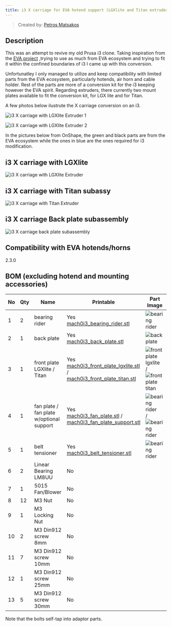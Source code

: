 ```yaml
---
title: i3 X carriage for EVA hotend support (LGXlite and Titan extruders) 
---
```


> Created by: [Petros Matsakos](https://github.com/mach0gr)

## Description

This was an attempt to revive my old Prusa i3 clone. 
Taking inspiration from the [EVA project](https://main.eva-3d.page/) ,trying to use as much from EVA ecosystem and trying to fit it within the confined boundaries of i3 I came up with this conversion.

Unfortunatley I only managed to utilize and keep compatibility with limited parts from the EVA ecosystem, particularly hotends, air horn and cable holder. Rest of the parts are more of a conversion kit for the i3 keeping however the EVA spirit.
Regarding extruders, there currently two mount plates available to fit the conversion kit, for LGX lite and for Titan.


A few photos below ilustrute the X carriage conversion on an i3.

![i3 X carriage with LGXlite Extruder 1](assets/mach0i3_lgxlite_1.jpg)

![i3 X carriage with LGXlite Extruder 2](assets/mach0i3_lgxlite_2.jpg)

In the pictures below from OnShape, the green and black parts are from the EVA ecosystem while the ones in blue are the ones required for i3 modification.
## i3 X carriage with LGXlite 
![i3 X carriage with LGXlite Extruder](assets/mach0i3_lgxlite_subassy.jpg)
## i3 X carriage with Titan subassy
![i3 X carriage with Titan Extruder](assets/mach0i3_titan_subassy.jpg)
## i3 X carriage Back plate subassembly
![i3 X carriage back plate subassembly](assets/mach0i3_back_subassy.jpg)

## Compatibility with EVA hotends/horns

2.3.0

## BOM (excluding hotend and mounting accessories)

| No | Qty | Name                                         	| Printable 									| Part Image |
| -- | --- | -------------------------------------------- 	| --------------------------------------------- | ---------- |
| 1  | 2   | bearing rider                                	| Yes <br/>[mach0i3_bearing_rider.stl](stl/mach0i3_bearing_rider.stl)       | ![bearing rider](assets/mach0i3_bearing_rider.jpg) |
| 2  | 1   | back plate 									| Yes <br/>[mach0i3_back_plate.stl](stl/mach0i3_back_plate.stl)				| ![back plate](assets/mach0i3_back_plate.jpg)	 |
| 3  | 1   | front plate <br/> LGXlite / Titan				| Yes <br/>[mach0i3_front_plate_lgxlite.stl](stl/mach0i3_front_plate_lgxlite.stl) / <br/> [mach0i3_front_plate_titan.stl](stl/mach0i3_front_plate_titan.stl) | ![front plate lgxlite](assets/mach0i3_front_plate_lgxlite.jpg) / ![front plate titan](assets/mach0i3_front_plate_titan.jpg)|
| 4  | 1   | fan plate / <br/> fan plate w/optional support	| Yes <br/>[mach0i3_fan_plate.stl](stl/mach0i3_fan_plate.stl) / <br/> [mach0i3_fan_plate_support.stl](stl/mach0i3_fan_plate_support.stl) | ![bearing rider](assets/mach0i3_fan_plate.jpg) / ![bearing rider](assets/mach0i3_fan_plate_support.jpg) |
| 5  | 1   | belt tensioner 								| Yes <br/>[mach0i3_belt_tensioner.stl](stl/mach0i3_belt_tensioner.stl)      | ![bearing rider](assets/mach0i3_belt_tensioner.jpg) |
| 6  | 2   | Linear Bearing LM8UU							| No											|	|
| 7  | 1   | 5015 Fan/Blower								| No											|	|
| 8  | 12  | M3 Nut											| No											|	|
| 9  | 1   | M3 Locking Nut									| No											|	|
| 10 | 2   | M3 Din912 screw 8mm							| No											|	|
| 11 | 7   | M3 Din912 screw 10mm							| No											|	|
| 12 | 1   | M3 Din912 screw 25mm							| No											|	|
| 13 | 5   | M3 Din912 screw 30mm							| No											|	|




Note that the bolts self-tap into adaptor parts.

